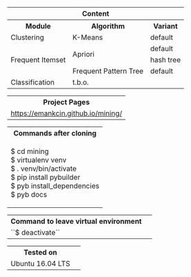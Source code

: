 <table>
<tr>
<th colspan="3">Content</th>
</tr>
<tr>
<th>Module</th>
<th>Algorithm</th>
<th>Variant</th>
</tr>
<tr>
<td>Clustering</td>
<td>K-Means</td>
<td>default</td>
</tr>
<tr>
<td rowspan="3">Frequent Itemset</td>
<td rowspan="2">Apriori</td>
<td>default</td>
</tr>
<tr>
<td>hash tree</td>
</tr>
<tr>
<td>Frequent Pattern Tree</td>
<td>default</td>
</tr>
<tr>
<td>Classification</td>
<td colspan="2">t.b.o.</td>
</tr>
</table>

<table>
<tr><th>Project Pages</th></tr>
<tr><td><a href="https://emankcin.github.io/mining/">https://emankcin.github.io/mining/</a></td></tr>
</table>

<table>
<tr><th>Commands after cloning</th></tr>
<tr><td><ul style="list-style: none; margin-left: 0; padding-left: 1em; text-indent: -1em;">
<li>$ cd mining</li>
<li>$ virtualenv venv</li>
<li>$ . venv/bin/activate</li>
<li>$ pip install pybuilder</li>
<li>$ pyb install_dependencies</li>
<li>$ pyb docs</li>
</ul></td></tr>
</table>

<table>
<tr><th>Command to leave virtual environment<th></tr>
<tr><td>``$ deactivate``</td></tr>
</table>

<table>
<tr><th>Tested on<th></tr>
<tr><td>Ubuntu 16.04 LTS</td></tr>
</table>
